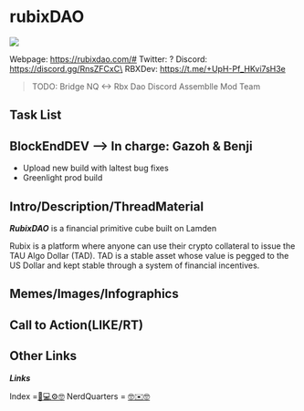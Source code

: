 
# rubixDAO
![](https://i.imgur.com/6G3Sad2.png)


Webpage: https://rubixdao.com/#
Twitter: ?
Discord: https://discord.gg/RnsZFCxC\
RBXDev: https://t.me/+UpH-Pf_HKvi7sH3e
> TODO: Bridge NQ <-> Rbx Dao Discord
> Assemblle Mod Team
## Task List

## BlockEndDEV --> In charge: Gazoh & Benji
- Upload new build with laltest bug fixes
- Greenlight prod build
    
## Intro/Description/ThreadMaterial

***RubixDAO*** is a financial primitive cube built on Lamden

Rubix is a platform where anyone can use their crypto collateral to issue the TAU Algo Dollar (TAD). TAD is a stable asset whose value is pegged to the US Dollar and kept stable through a system of financial incentives.

## Memes/Images/Infographics
## Call to Action(LIKE/RT)
## Other Links


***Links***

Index =[📡💻⚙️🤓](https://y.at/📡💻⚙️🤓)
NerdQuarters = [🤓✉️🤓](https://y.at/🤓✉️🤓)